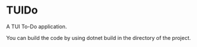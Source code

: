# TUIDo
A TUI To-Do application.

You can build the code by using dotnet build in the directory of the project.
